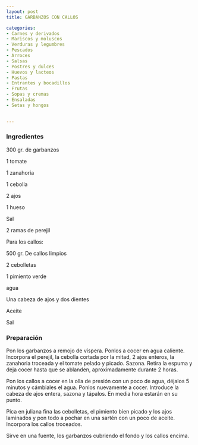 ```yaml
---
layout: post
title: GARBANZOS CON CALLOS

categories:
- Carnes y derivados
- Mariscos y moluscos
- Verduras y legumbres
- Pescados
- Arroces
- Salsas
- Postres y dulces
- Huevos y lacteos
- Pastas
- Entrantes y bocadillos
- Frutas
- Sopas y cremas
- Ensaladas
- Setas y hongos
 

---
```


<h3>Ingredientes</h3>

300 gr. de garbanzos

1 tomate

1 zanahoria

1 cebolla

2 ajos

1 hueso

Sal

2 ramas de perejil

Para los callos:

500 gr. De callos limpios

2 cebolletas

1 pimiento verde

agua

Una cabeza de ajos y dos dientes

Aceite

Sal

<h3>Preparación</h3>

Pon los garbanzos a remojo de víspera. Ponlos a cocer en agua caliente. Incorpora el perejil, la cebolla cortada por la mitad, 2 ajos enteros, la zanahoria troceada y el tomate pelado y picado. Sazona. Retira la espuma y deja cocer hasta que se ablanden, aproximadamente durante 2 horas.

Pon los callos a cocer en la olla de presión con un poco de agua, déjalos 5 minutos y cámbiales el agua. Ponlos nuevamente a cocer. Introduce la cabeza de ajos entera, sazona y tápalos. En media hora estarán en su punto.

Pica en juliana fina las cebolletas, el pimiento bien picado y los ajos laminados y pon todo a pochar en una sartén con un poco de aceite. Incorpora los callos troceados.

Sirve en una fuente, los garbanzos cubriendo el fondo y los callos encima.

